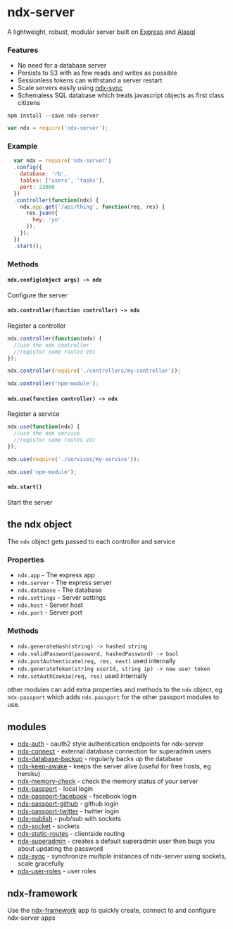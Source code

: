 # ndx-server 
A lightweight, robust, modular server built on [Express](http://expressjs.com/) and [Alasql](https://github.com/agershun/alasql)  

### Features
- No need for a database server
- Persists to S3 with as few reads and writes as possible
- Sessionless tokens can withstand a server restart
- Scale servers easily using [ndx-sync](https://github.com/ndxbxrme/ndx-sync)
- Schemaless SQL database which treats javascript objects as first class citizens

`npm install --save ndx-server`
```javascript
var ndx = require('ndx-server');
```
### Example

```javascript
  var ndx = require('ndx-server')
  .config({
    database: 'rb',
    tables: ['users', 'tasks'],
    port: 23000
  })
  .controller(function(ndx) {
    ndx.app.get('/api/thing', function(req, res) {
      res.json({
        hey: 'yo'
      });
    });
  })
  .start();
```
### Methods
<a name="methods"></a>
#### `ndx.config(object args) -> ndx`

Configure the server

#### `ndx.controller(function controller) -> ndx`

Register a controller
```javascript
ndx.controller(function(ndx) {
  //use the ndx controller
  //register some routes etc
});
```
```javascript
ndx.controller(require('./controllers/my-controller'));
```
```javascript
ndx.controller('npm-module');
```

#### `ndx.use(function controller) -> ndx`

Register a service
```javascript
ndx.use(function(ndx) {
  //use the ndx service
  //register some routes etc
});
```
```javascript
ndx.use(require('./services/my-service'));
```
```javascript
ndx.use('npm-module');
```

#### `ndx.start()`

Start the server

## the ndx object

The `ndx` object gets passed to each controller and service

### Properties

- `ndx.app` - The express app
- `ndx.server` - The express server
- `ndx.database` - The database
- `ndx.settings` - Server settings
- `ndx.host` - Server host
- `ndx.port` - Server port

### Methods

- `ndx.generateHash(string) -> hashed string`
- `ndx.validPassword(password, hashedPassword) -> bool`
- `ndx.postAuthenticate(req, res, next)` used internally
- `ndx.generateToken(string userId, string ip) -> new user token`
- `ndx.setAuthCookie(req, res)` used internally

other modules can add extra properties and methods to the `ndx` object, eg `ndx-passport` which adds `ndx.passport` for the other passport modules to use.

## modules

- [ndx-auth](https://github.com/ndxbxrme/ndx-auth) - oauth2 style authentication endpoints for ndx-server
- [ndx-connect](https://github.com/ndxbxrme/ndx-connect) - external database connection for superadmin users
- [ndx-database-backup](https://github.com/ndxbxrme/ndx-database-backup) - regularly backs up the database
- [ndx-keep-awake](https://github.com/ndxbxrme/ndx-keep-awake) - keeps the server alive (useful for free hosts, eg heroku)
- [ndx-memory-check](https://github.com/ndxbxrme/ndx-memory-check) - check the memory status of your server
- [ndx-passport](https://github.com/ndxbxrme/ndx-passport) - local login
- [ndx-passport-facebook](https://github.com/ndxbxrme/ndx-passport-facebook) - facebook login
- [ndx-passport-github](https://github.com/ndxbxrme/ndx-passport-github) - github login
- [ndx-passport-twitter](https://github.com/ndxbxrme/ndx-passport-twitter) - twitter login
- [ndx-publish](https://github.com/ndxbxrme/ndx-publish) - pub/sub with sockets
- [ndx-socket](https://github.com/ndxbxrme/ndx-socket) - sockets
- [ndx-static-routes](https://github.com/ndxbxrme/ndx-static-routes) - clientside routing
- [ndx-superadmin](https://github.com/ndxbxrme/ndx-superadmin) - creates a default superadmin user then bugs you about updating the password
- [ndx-sync](https://github.com/ndxbxrme/ndx-sync) - synchronize multiple instances of ndx-server using sockets, scale gracefully
- [ndx-user-roles](https://github.com/ndxbxrme/ndx-user-roles) - user roles

## ndx-framework

Use the [ndx-framework](https://github.com/ndxbxrme/ndx-framework) app to quickly create, connect to and configure ndx-server apps
